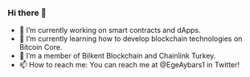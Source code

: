 ### Hi there 👋

- 🔭 I’m currently working on smart contracts and dApps.
- 🌱 I’m currently learning how to develop blockchain technologies on Bitcoin Core.
- 👯 I’m a member of Bilkent Blockchain and Chainlink Turkey.
- 📫 How to reach me: You can reach me at @EgeAybars1 in Twitter!
